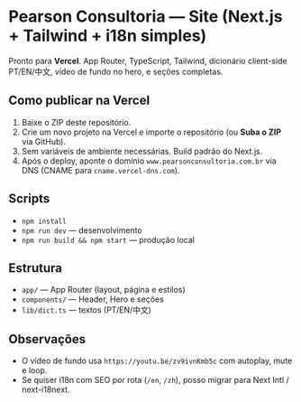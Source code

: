 # Pearson Consultoria — Site (Next.js + Tailwind + i18n simples)

Pronto para **Vercel**. App Router, TypeScript, Tailwind, dicionário client-side PT/EN/中文, vídeo de fundo no hero, e seções completas.

## Como publicar na Vercel
1. Baixe o ZIP deste repositório.
2. Crie um novo projeto na Vercel e importe o repositório (ou **Suba o ZIP** via GitHub).
3. Sem variáveis de ambiente necessárias. Build padrão do Next.js.
4. Após o deploy, aponte o domínio `www.pearsonconsultoria.com.br` via DNS (CNAME para `cname.vercel-dns.com`).

## Scripts
- `npm install`
- `npm run dev` — desenvolvimento
- `npm run build && npm start` — produção local

## Estrutura
- `app/` — App Router (layout, página e estilos)
- `components/` — Header, Hero e seções
- `lib/dict.ts` — textos (PT/EN/中文)

## Observações
- O vídeo de fundo usa `https://youtu.be/zv9ivnKmb5c` com autoplay, mute e loop.
- Se quiser i18n com SEO por rota (`/en`, `/zh`), posso migrar para Next Intl / next-i18next.

